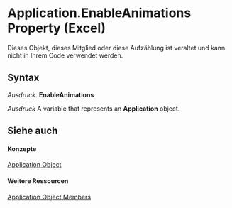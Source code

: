 
# Application.EnableAnimations Property (Excel)

Dieses Objekt, dieses Mitglied oder diese Aufzählung ist veraltet und kann nicht in Ihrem Code verwendet werden.


## Syntax

 _Ausdruck_. **EnableAnimations**

 _Ausdruck_ A variable that represents an **Application** object.


## Siehe auch


#### Konzepte


[Application Object](19b73597-5cf9-4f56-8227-b5211f657f6f.md)
#### Weitere Ressourcen


[Application Object Members](http://msdn.microsoft.com/library/4cb9ca42-8d07-cc9c-2d80-4eb9a5921e1e%28Office.15%29.aspx)